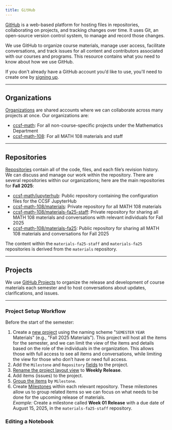 ```yaml
---
title: GitHub
---
```


[GitHub](https://github.com/) is a web-based platform for hosting files in repositories, collaborating on projects, and tracking changes over time. It uses Git, an open-source version control system, to manage and record those changes.

We use GitHub to organize course materials, manage user access, facilitate conversations, and track issues for all content and contributors associated with our courses and programs. This resource contains what you need to know about how we use GitHub.

If you don't already have a GitHub account you’d like to use, you'll need to create one by [signing up](https://github.com/signup).

---

## Organizations

[Organizations](https://docs.github.com/en/organizations/collaborating-with-groups-in-organizations/about-organizations) are shared accounts where we can collaborate across many projects at once. Our organizations are:

- [ccsf-math](https://github.com/orgs/ccsf-math): For all non-course-specific projects under the Mathematics Department
- [ccsf-math-108](https://github.com/orgs/ccsf-math-108): For all MATH 108 materials and staff

---

## Repositories

[Repositories](https://docs.github.com/en/repositories/creating-and-managing-repositories/about-repositories) contain all of the code, files, and each file’s revision history. We can discuss and manage our work within the repository. There are several repositories within our organizations; here are the main repositories for **Fall 2025**:

- [ccsf-math/jupyterhub](https://github.com/ccsf-math/jupyterhub/): Public repository containing the configuration files for the CCSF JupyterHub
- [ccsf-math-108/materials](https://github.com/ccsf-math-108/materials): Private repository for all MATH 108 materials
- [ccsf-math-108/materials-fa25-staff](https://github.com/ccsf-math-108/materials-fa25-staff): Private repository for sharing all MATH 108 materials and conversations with relevant individuals for Fall 2025
- [ccsf-math-108/materials-fa25](https://github.com/ccsf-math-108/materials-fa25): Public repository for sharing all MATH 108 materials and conversations for Fall 2025

The content within the `materials-fa25-staff` and `materials-fa25` repositories is derived from the `materials` repository.

---

## Projects

We use [GitHub Projects](https://docs.github.com/en/issues/planning-and-tracking-with-projects) to organize the release and development of course materials each semester and to host conversations about updates, clarifications, and issues.

---

### Project Setup Workflow

Before the start of the semester:

1. Create a [new project](https://github.com/orgs/ccsf-math-108/projects) using the naming scheme "`SEMESTER` `YEAR` Materials" (e.g., "Fall 2025 Materials"). This project will host all the items for the semester, and we can limit the view of the items and details based on the role of the individuals in the organization. This allows those with full access to see all items and conversations, while limiting the view for those who don’t have or need full access.
1. Add the `Milestone` and `Repository` [fields](https://docs.github.com/en/issues/planning-and-tracking-with-projects/understanding-fields) to the project.
1. [Rename the project layout view](https://docs.github.com/en/issues/planning-and-tracking-with-projects/customizing-views-in-your-project/managing-your-views#renaming-a-saved-view) to **Weekly Release**.
1. Add items (issues) to the project.
1. [Group the items](https://docs.github.com/en/issues/planning-and-tracking-with-projects/customizing-views-in-your-project/customizing-the-table-layout#grouping-by-field-values) by `Milestone`.
1. Create [Milestones](https://docs.github.com/en/issues/using-labels-and-milestones-to-track-work/about-milestones) within each relevant repository. These milestones allow us to group related items so we can focus on what needs to be done for the upcoming release of materials.  
   *Example:* Create a milestone called **Week 01 Release** with a due date of August 15, 2025, in the `materials-fa25-staff` repository.

### Editing a Notebook
